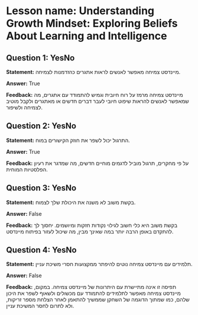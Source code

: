 # Lesson name: Understanding Growth Mindset: Exploring Beliefs About Learning and Intelligence

## Question 1: YesNo

**Statement:** מיינדסט צמיחה מאפשר לאנשים לראות אתגרים כהזדמנות לצמיחה.

**Answer:** True

**Feedback:**
מיינדסט צמיחה מרמז על רוח חיובית וגמיש להתמודד עם אתגרים, מה שמאפשר לאנשים להראות שיפוט חיובי לעבר דברים חדשים או מאתגרים ולקבל מוטיב לצמיחה ולשיפור.


## Question 2: YesNo

**Statement:** התרגול יכול לשפר את חוזק הקישורים במוח.

**Answer:** True

**Feedback:**
על פי מחקרים, תרגול מוביל לדגמים מוחיים חדשים, מה שמדגר את רעיון הפלסטיות המוחית.


## Question 3: YesNo

**Statement:** בקשת משוב לא משנה את היכולת שלך לצמוח.

**Answer:** False

**Feedback:**
בקשת משוב היא כלי חשוב לגילוי נקודות חזקות ומיושמים. יחסוך לך להתקדם באופן הרבה יותר במה שאינך מבין, מה שיכול לעזור בפיתוח מיינדסט.


## Question 4: YesNo

**Statement:** תלמידים עם מיינדסט צמיחה נוטים להיפתר ממקצועות חסרי משיכת עניין.

**Answer:** False

**Feedback:**
תפיסה זו אינה מתיישרת עם היתרונות של מיינדסט צמיחה. במקום, מיינדסט צמיחה מאפשר לתלמידים להתמודד עם מכשולים ולשאוף לשפר את היכון שלהם, כמו שמתוך הדוגמה של השחקן שממשיך להתאמן לאחר הצלחת מספר זריקות, ולא לתרום לחסר המשיכת עניין.

